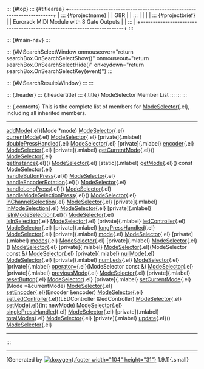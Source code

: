 ::: {#top}
::: {#titlearea}
+-----------------------------------------------------------------------+
| ::: {#projectname}                                                    |
| G8R                                                                   |
| :::                                                                   |
|                                                                       |
| ::: {#projectbrief}                                                   |
| Eurorack MIDI Module with 8 Gate Outputs                              |
| :::                                                                   |
+-----------------------------------------------------------------------+
:::

::: {#main-nav}
:::

::: {#MSearchSelectWindow onmouseover="return searchBox.OnSearchSelectShow()" onmouseout="return searchBox.OnSearchSelectHide()" onkeydown="return searchBox.OnSearchSelectKey(event)"}
:::

::: {#MSearchResultsWindow}
:::
:::

::: {.header}
::: {.headertitle}
::: {.title}
ModeSelector Member List
:::
:::
:::

::: {.contents}
This is the complete list of members for
[ModeSelector](classModeSelector.html){.el}, including all inherited
members.

  ----------------------------------------------------------------------------------------------------------------- --------------------------------------------- --------------------
  [addMode](classModeSelector.html#ab3680d5757a1efade5128dad7c7c0ab6){.el}(Mode \*mode)                             [ModeSelector](classModeSelector.html){.el}   
  [currentMode](classModeSelector.html#adb7ab19bba250819ca90a26c8281bf71){.el}                                      [ModeSelector](classModeSelector.html){.el}   [private]{.mlabel}
  [doublePressHandled](classModeSelector.html#ae886bbd080f44f047682429748c28045){.el}                               [ModeSelector](classModeSelector.html){.el}   [private]{.mlabel}
  [encoder](classModeSelector.html#ab65d65f54eab8ec5335df2206273f0d8){.el}                                          [ModeSelector](classModeSelector.html){.el}   [private]{.mlabel}
  [getCurrentMode](classModeSelector.html#a5a599c64ffef54ba1dade4fedff23d7a){.el}()                                 [ModeSelector](classModeSelector.html){.el}   
  [getInstance](classModeSelector.html#a2312f6a56156ab4557baebe6f2d050ea){.el}()                                    [ModeSelector](classModeSelector.html){.el}   [static]{.mlabel}
  [getMode](classModeSelector.html#a4df062db5ff1caaae1e2d7fc44915bff){.el}() const                                  [ModeSelector](classModeSelector.html){.el}   
  [handleButtonPress](classModeSelector.html#a56ce569a1e97e2a0b382d032fabf8dda){.el}()                              [ModeSelector](classModeSelector.html){.el}   
  [handleEncoderRotation](classModeSelector.html#aad5e1a078338a35232888ec31d6cc5ee){.el}()                          [ModeSelector](classModeSelector.html){.el}   
  [handleLongPress](classModeSelector.html#ac85d39879a6059172ca90e57341e3371){.el}()                                [ModeSelector](classModeSelector.html){.el}   
  [handleModeSelectionPress](classModeSelector.html#a50329d06bde51f77027d6ce9e2444bc1){.el}()                       [ModeSelector](classModeSelector.html){.el}   
  [inChannelSelection](classModeSelector.html#af98d3659251c8bed66b9335cc5c7f9c9){.el}                               [ModeSelector](classModeSelector.html){.el}   [private]{.mlabel}
  [inModeSelection](classModeSelector.html#ab3ca420fe69c659b5f92b6ae799e5c89){.el}                                  [ModeSelector](classModeSelector.html){.el}   [private]{.mlabel}
  [isInModeSelection](classModeSelector.html#a6da6a3354fe3d5afd3f241324359de03){.el}()                              [ModeSelector](classModeSelector.html){.el}   
  [isInSelection](classModeSelector.html#a4dc6fb472a2757e88dde6f35137c08e4){.el}                                    [ModeSelector](classModeSelector.html){.el}   [private]{.mlabel}
  [ledController](classModeSelector.html#a2f8c7699b4534f802f75ba51393ba4d2){.el}                                    [ModeSelector](classModeSelector.html){.el}   [private]{.mlabel}
  [longPressHandled](classModeSelector.html#ade89353075816ece4e257ded8e888d88){.el}                                 [ModeSelector](classModeSelector.html){.el}   [private]{.mlabel}
  [mode](classModeSelector.html#aaab9cca1953b1f4797a55ded09638c95){.el}                                             [ModeSelector](classModeSelector.html){.el}   [private]{.mlabel}
  [modes](classModeSelector.html#a4d26cfed61b6573ecaae521b85997b8c){.el}                                            [ModeSelector](classModeSelector.html){.el}   [private]{.mlabel}
  [ModeSelector](classModeSelector.html#af0db492b33c751ccaafa23d9b3880fbc){.el}()                                   [ModeSelector](classModeSelector.html){.el}   [private]{.mlabel}
  [ModeSelector](classModeSelector.html#a5c89c05801d37b7763369afe0940c7e9){.el}(ModeSelector const &)               [ModeSelector](classModeSelector.html){.el}   [private]{.mlabel}
  [nullMode](classModeSelector.html#a28fad2b854f3a9d724c3661d87a94c0e){.el}                                         [ModeSelector](classModeSelector.html){.el}   [private]{.mlabel}
  [numLeds](classModeSelector.html#a9657b40d4e60d82c6e4ac5a2a605c47e){.el}                                          [ModeSelector](classModeSelector.html){.el}   [private]{.mlabel}
  [operator=](classModeSelector.html#a7e4c75c64115ff1628b1338df8d36639){.el}(ModeSelector const &)                  [ModeSelector](classModeSelector.html){.el}   [private]{.mlabel}
  [previousMode](classModeSelector.html#a69c5b741591b66abbf46e64aa295a8f8){.el}                                     [ModeSelector](classModeSelector.html){.el}   [private]{.mlabel}
  [resetButton](classModeSelector.html#a6b43ab161008add913652ccea49951e1){.el}                                      [ModeSelector](classModeSelector.html){.el}   [private]{.mlabel}
  [setCurrentMode](classModeSelector.html#a0232058d131a73a98781552b12a3b696){.el}(Mode \*&currentMode)              [ModeSelector](classModeSelector.html){.el}   
  [setEncoder](classModeSelector.html#a5b291f549e155bc4f47c35746d966221){.el}(Encoder &encoder)                     [ModeSelector](classModeSelector.html){.el}   
  [setLedController](classModeSelector.html#addf7f39b68e55c83b693da4911bd5fa6){.el}(LEDController &ledController)   [ModeSelector](classModeSelector.html){.el}   
  [setMode](classModeSelector.html#a3951bcc3ea04b712d94850920b7b6031){.el}(int newMode)                             [ModeSelector](classModeSelector.html){.el}   
  [singlePressHandled](classModeSelector.html#aa101ddd545060ae8f98e58f986f86637){.el}                               [ModeSelector](classModeSelector.html){.el}   [private]{.mlabel}
  [totalModes](classModeSelector.html#aa34005332133e2b5e10a4b904aa3c23e){.el}                                       [ModeSelector](classModeSelector.html){.el}   [private]{.mlabel}
  [update](classModeSelector.html#ac94481813de71f0680ab6c005c0b8e12){.el}()                                         [ModeSelector](classModeSelector.html){.el}   
  ----------------------------------------------------------------------------------------------------------------- --------------------------------------------- --------------------
:::

------------------------------------------------------------------------

[Generated by [![doxygen](doxygen.svg){.footer width="104"
height="31"}](https://www.doxygen.org/index.html) 1.9.1]{.small}
